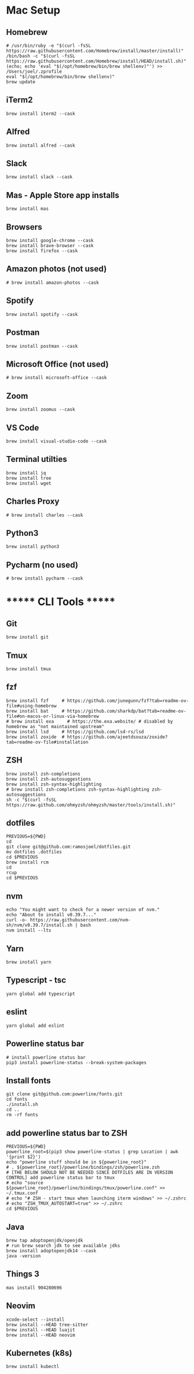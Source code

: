 # Mac Setup

## Homebrew
```
# /usr/bin/ruby -e "$(curl -fsSL https://raw.githubusercontent.com/Homebrew/install/master/install)"
/bin/bash -c "$(curl -fsSL https://raw.githubusercontent.com/Homebrew/install/HEAD/install.sh)"
(echo; echo 'eval "$(/opt/homebrew/bin/brew shellenv)"') >> /Users/joel/.zprofile
eval "$(/opt/homebrew/bin/brew shellenv)"
brew update
```

## iTerm2
```
brew install iterm2 --cask
```

## Alfred
```
brew install alfred --cask
```

## Slack
```
brew install slack --cask
```

## Mas - Apple Store app installs
```
brew install mas
```

## Browsers
```
brew install google-chrome --cask
brew install brave-browser --cask
brew install firefox --cask
```

## Amazon photos (not used)
```
# brew install amazon-photos --cask
```

## Spotify
```
brew install spotify --cask 
```

## Postman
```
brew install postman --cask
```

## Microsoft Office (not used)
```
# brew install microsoft-office --cask
```

## Zoom
```
brew install zoomus --cask
```

## VS Code
```
brew install visual-studio-code --cask
```

## Terminal utilties
```
brew install jq
brew install tree
brew install wget
```

## Charles Proxy
```
# brew install charles --cask
```

## Python3
```
brew install python3
```

## Pycharm (no used)
```
# brew install pycharm --cask
```

# ***** CLI Tools ***** #
## Git
```
brew install git
```

## Tmux
```
brew install tmux
```

## fzf
```
brew install fzf     # https://github.com/junegunn/fzf?tab=readme-ov-file#using-homebrew 
brew install bat     # https://github.com/sharkdp/bat?tab=readme-ov-file#on-macos-or-linux-via-homebrew
# brew install exa     # https://the.exa.website/ # disabled by homebrew as "not maintained upstream"
brew install lsd     # https://github.com/lsd-rs/lsd
brew install zoxide  # https://github.com/ajeetdsouza/zoxide?tab=readme-ov-file#installation
```

## ZSH
```
brew install zsh-completions
brew install zsh-autosuggestions
brew install zsh-syntax-highlighting
# brew install zsh-completions zsh-syntax-highlighting zsh-autosuggestions
sh -c "$(curl -fsSL https://raw.github.com/ohmyzsh/ohmyzsh/master/tools/install.sh)"
```

## dotfiles
```
PREVIOUS=${PWD}
cd
git clone git@github.com:ramosjoel/dotfiles.git
mv dotfiles .dotfiles
cd $PREVIOUS
brew install rcm
cd
rcup
cd $PREVIOUS
```

## nvm
```
echo "You might want to check for a newer version of nvm."
echo "About to install v0.39.7..."
curl -o- https://raw.githubusercontent.com/nvm-sh/nvm/v0.39.7/install.sh | bash
nvm install --lts
```

## Yarn
```
brew install yarn
```

## Typescript - tsc
```
yarn global add typescript
```

## eslint
```
yarn global add eslint
```

## Powerline status bar
```
# install powerline status bar
pip3 install powerline-status --break-system-packages
```

## Install fonts
```
git clone git@github.com:powerline/fonts.git
cd fonts
./install.sh
cd ..
rm -rf fonts
```

## add powerline status bar to ZSH
```
PREVIOUS=${PWD}
powerline_root=$(pip3 show powerline-status | grep Location | awk '{print $2}')
echo "powerline stuff should be in ${powerline_root}"
# . ${powerline_root}/powerline/bindings/zsh/powerline.zsh
# [THE BELOW SHOULD NOT BE NEEDED SINCE DOTFILES ARE IN VERSION CONTROL] add powerline status bar to tmux
# echo "source ${powerline_root}/powerline/bindings/tmux/powerline.conf" >> ~/.tmux.conf
# echo "# ZSH - start tmux when launching iterm windows" >> ~/.zshrc
# echo "ZSH_TMUX_AUTOSTART=true" >> ~/.zshrc
cd $PREVIOUS
```

## Java
```
brew tap adoptopenjdk/openjdk
# run brew search jdk to see available jdks
brew install adoptopenjdk14 --cask
java -version
```

## Things 3
```
mas install 904280696
```

## Neovim
```
xcode-select --install
brew install --HEAD tree-sitter
brew install --HEAD luajit
brew install --HEAD neovim
```

## Kubernetes (k8s)
```
brew install kubectl
```
